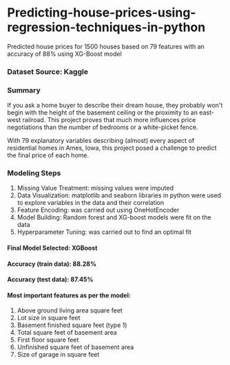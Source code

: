 # Predicting-house-prices-using-regression-techniques-in-python
Predicted house prices for 1500 houses based on 79 features with an accuracy of 88% using XG-Boost model 

### Dataset Source: Kaggle

### Summary
If you ask a home buyer to describe their dream house, they probably won't begin with the height of the basement ceiling or 
the proximity to an east-west railroad. This project proves that much more influences price negotiations than the number of 
bedrooms or a white-picket fence.

With 79 explanatory variables describing (almost) every aspect of residential homes in Ames, Iowa, this project posed a challenge
to predict the final price of each home.

### Modeling Steps
1. Missing Value Treatment: missing values were imputed
2. Data Visualization: matplotlib and seaborn libraries in python were used to explore variables in the data and their correlation
3. Feature Encoding: was carried out using OneHotEncoder
4. Model Building: Random forest and XG-boost models were fit on the data
5. Hyperparameter Tuning: was carried out to find an optimal fit

#### Final Model Selected: XGBoost
#### Accuracy (train data): 88.28%
#### Accuracy (test data): 87.45%

#### Most important features as per the model:
1. Above ground living area square feet
2. Lot size in square feet
3. Basement finished square feet (type 1)
4. Total square feet of basement area
5. First floor square feet
6. Unfinished square feet of basement area
7. Size of garage in square feet
